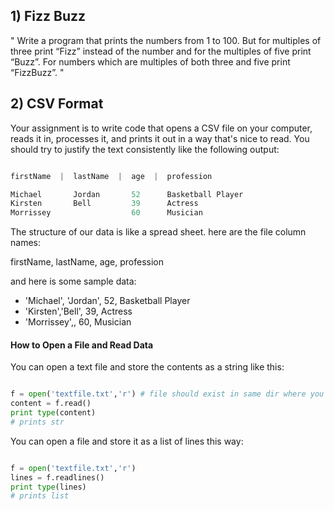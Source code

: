 ## 1) Fizz Buzz

" Write a program that prints the numbers from 1 to 100. But for multiples of three print “Fizz” instead of the number and for the multiples of five print “Buzz”. For numbers which are multiples of both three and five print “FizzBuzz”. " 

## 2) CSV Format

Your assignment is to write code that opens a CSV file on your computer, reads it in, processes it, and prints it out in a way that's nice to read. You should try to justify the text consistently like the following output:

````python

firstName  |  lastName  |  age  |  profession

Michael       Jordan       52      Basketball Player
Kirsten       Bell         39      Actress
Morrissey                  60      Musician       

````

The structure of our data is like a spread sheet.  here are the file column names: 

firstName, lastName, age, profession

and here is some sample data:

+ 'Michael', 'Jordan', 52, Basketball Player
+ 'Kirsten','Bell', 39, Actress
+ 'Morrissey',, 60, Musician

#### How to Open a File and Read Data

You can open a text file and store the contents as a string like this:

````python

f = open('textfile.txt','r') # file should exist in same dir where you're calling your script
content = f.read()
print type(content)
# prints str
````

You can open a file and store it as a list of lines this way:

````python

f = open('textfile.txt','r')
lines = f.readlines()
print type(lines)
# prints list
````



## 
